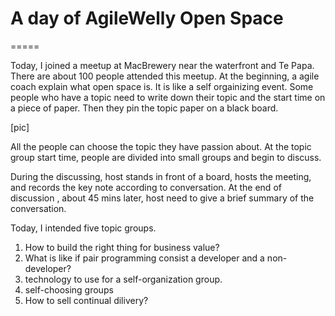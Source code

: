 # A day of AgileWelly Open Space
=====

Today, I joined a meetup at MacBrewery near the waterfront and Te Papa. There are about 100 people attended this meetup. 
At the beginning, a agile coach explain  what open space is. It is like a self orgainizing event. Some people who have a topic need to write down their topic and the start time on a piece of paper. Then they pin the topic paper on a black board. 

[pic]

All the people can choose the topic they have passion about. At the topic group start time, people are divided into small groups and begin to discuss. 

During the discussing, host stands in front of a board, hosts the meeting, and records the key note according to conversation. At the end of discussion , about 45 mins later, host need to give a brief summary of the conversation.

Today, I intended five topic groups. 
1. How to build the right thing for business value?
2. What is like if pair programming consist a developer and a non-developer?
3. technology to use for a self-organization group.
4. self-choosing groups
5. How to sell continual dilivery?
